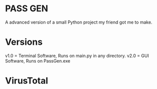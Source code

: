 # PASS GEN
A advanced version of a small Python project my friend got me to make.

# Versions

v1.0 = Terminal Software, Runs on main.py in any directory.
v2.0 = GUI Software, Runs on PassGen.exe

# VirusTotal
